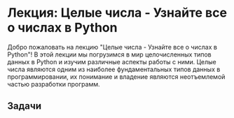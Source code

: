 # Лекция: Целые числа - Узнайте все о числах в Python
Добро пожаловать на лекцию "Целые числа - Узнайте все о числах в Python"! В этой лекции мы погрузимся в мир целочисленных типов данных в Python и изучим различные аспекты работы с ними. Целые числа являются одним из наиболее фундаментальных типов данных в программировании, их понимание и владение являются неотъемлемой частью разработки программ.


## Задачи

